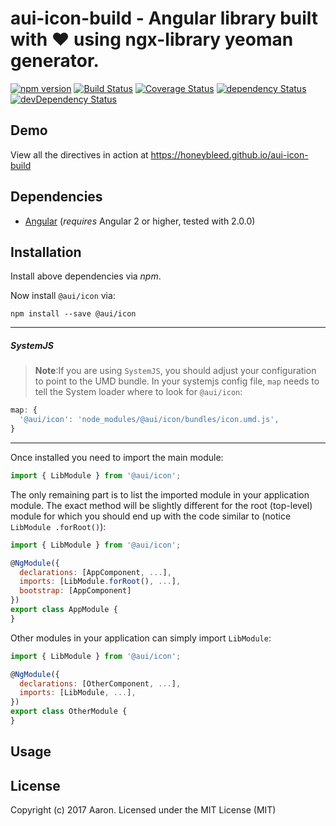 # aui-icon-build - Angular library built with ❤ using ngx-library yeoman generator.

[![npm version](https://badge.fury.io/js/aui-icon-build.svg)](https://badge.fury.io/js/aui-icon-build)
[![Build Status](https://travis-ci.org/honeybleed/aui-icon-build.svg?branch=master)](https://travis-ci.org/honeybleed/aui-icon-build)
[![Coverage Status](https://coveralls.io/repos/github/honeybleed/aui-icon-build/badge.svg?branch=master)](https://coveralls.io/github/honeybleed/aui-icon-build?branch=master)
[![dependency Status](https://david-dm.org/honeybleed/aui-icon-build/status.svg)](https://david-dm.org/honeybleed/aui-icon-build)
[![devDependency Status](https://david-dm.org/honeybleed/aui-icon-build/dev-status.svg?branch=master)](https://david-dm.org/honeybleed/aui-icon-build#info=devDependencies)

## Demo

View all the directives in action at https://honeybleed.github.io/aui-icon-build

## Dependencies
* [Angular](https://angular.io) (*requires* Angular 2 or higher, tested with 2.0.0)

## Installation
Install above dependencies via *npm*. 

Now install `@aui/icon` via:
```shell
npm install --save @aui/icon
```

---
##### SystemJS
>**Note**:If you are using `SystemJS`, you should adjust your configuration to point to the UMD bundle.
In your systemjs config file, `map` needs to tell the System loader where to look for `@aui/icon`:
```js
map: {
  '@aui/icon': 'node_modules/@aui/icon/bundles/icon.umd.js',
}
```
---

Once installed you need to import the main module:
```js
import { LibModule } from '@aui/icon';
```
The only remaining part is to list the imported module in your application module. The exact method will be slightly
different for the root (top-level) module for which you should end up with the code similar to (notice ` LibModule .forRoot()`):
```js
import { LibModule } from '@aui/icon';

@NgModule({
  declarations: [AppComponent, ...],
  imports: [LibModule.forRoot(), ...],  
  bootstrap: [AppComponent]
})
export class AppModule {
}
```

Other modules in your application can simply import ` LibModule `:

```js
import { LibModule } from '@aui/icon';

@NgModule({
  declarations: [OtherComponent, ...],
  imports: [LibModule, ...], 
})
export class OtherModule {
}
```

## Usage



## License

Copyright (c) 2017 Aaron. Licensed under the MIT License (MIT)

